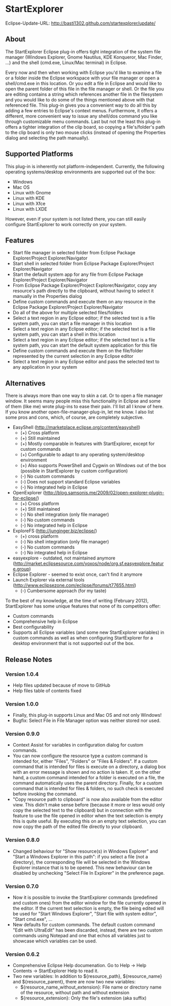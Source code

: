 StartExplorer
=============

Eclipse-Update-URL: http://basti1302.github.com/startexplorer/update/

About
-----

The StartExplorer Eclipse plug-in offers tight integration of the system file manager (Windows Explorer, Gnome Nautilus, KDE Konqueror, Mac Finder, ...) and the shell (cmd.exe, Linux/Mac terminal) in Eclipse.

Every now and then when working with Eclipse you'd like to examine a file or a folder inside the Eclipse workspace with your file manager or open a shell/cmd.exe in this location. Or you edit a file in Eclipse and would like to open the parent folder of this file in the file manager or shell. Or the file you are editing contains a string which references another file in the filesystem and you would like to do some of the things mentioned above with that referenced file. This plug-in gives you a convenient way to do all this by adding a few entries to Eclipse's context menus. Furthermore, it offers a different, more convenient way to issue any shell/dos command you like through customizable menu commands. Last but not the least this plug-in offers a tighter integration of the clip board, so copying a file's/folder's path to the clip board is only two mouse clicks (instead of opening the Properties dialog and selecting the path manually). 

Supported Platforms
-------------------

This plug-in is inherently not platform-independent. Currently, the following operating systems/desktop environments are supported out of the box:

* Windows
* Mac OS
* Linux with Gnome
* Linux with KDE
* Linux with Xfce
* Linux with LXDE

However, even if your system is not listed there, you can still easily configure 
StartExplorer to work correctly on your system.

Features
--------

* Start file manager in selected folder from Eclipse Package Explorer/Project Explorer/Navigator
* Start shell in selected folder from Eclipse Package Explorer/Project Explorer/Navigator
* Start the default system app for any file from Eclipse Package Explorer/Project Explorer/Navigator
* From Eclipse Package Explorer/Project Explorer/Navigator, copy any resource's path directly to the clipboard, without having to select it manually in the Properties dialog
* Define custom commands and execute them on any resource in the Eclipse Package Explorer/Project Explorer/Navigator
* Do all of the above for multiple selected files/folders
* Select a text region in any Eclipse editor; if the selected text is a file system path, you can start a file manager in this location
* Select a text region in any Eclipse editor; if the selected text is a file system path, you can start a shell in this location
* Select a text region in any Eclipse editor; if the selected text is a file system path, you can start the default system application for this file
* Define custom commands and execute them on the file/folder represented by the current selection in any Eclipse editor
* Select a text region in any Eclipse editor and pass the selected text to any application in your system

Alternatives
------------

There is always more than one way to skin a cat. Or to open a file manager window. It seems many people miss this functionality in Eclipse and some of them (like me) wrote plug-ins to ease their pain. I'll list all I know of here. If you know another open-file-manager-plug-in, let me know. I also list some pros and cons, which, of course, are completely subjective.  

* EasyShell (http://marketplace.eclipse.org/content/easyshell)
  * (+) Cross platform
  * (+) Still maintained
  * (+) Mostly comparable in features with StartExplorer, except for custom commands
  * (+) Configurable to adapt to any operating system/desktop environment 
  * (+) Also supports PowerShell and Cygwin on Windows out of the box (possible in StartExplorer by custom configuration)   
  * (-) No custom commands
  * (-) Does not support standard Eclipse variables 
  * (-) No integrated help in Eclipse
* OpenExplorer (http://blog.samsonis.me/2009/02/open-explorer-plugin-for-eclipse/)
  * (+) Cross platform
  * (+) Still maintained
  * (-) No shell integration (only file manager)
  * (-) No custom commands
  * (-) No integrated help in Eclipse
* ExploreFS (http://junginger.biz/eclipse/)
  * (+) cross platform 
  * (-) No shell integration (only file manager)
  * (-) No custom commands
  * (-) No integrated help in Eclipse
* easyexplore - outdated, not maintained anymore (http://market.eclipsesource.com/yoxos/node/org.sf.easyexplore.feature.group)
* Eclipse Explorer - seemed to exist once, can't find it anymore
* Launch Explorer via external tools (http://www.eclipsezone.com/eclipse/forums/t77655.html)
  * (-) Cumbersome approach (for my taste)

To the best of my knowledge, at the time of writing (February 2012), StartExplorer has some unique features that none of its competitors offer:

* Custom commands
* Comprehensive help in Eclipse
* Best configurability
* Supports all Eclipse variables (and some new StartExplorer variables) in custom commands as well as when configuring StartExplorer for a desktop environment that is not supported out of the box. 


Release Notes
-------------

### Version 1.0.4

* Help files updated because of move to GitHub
* Help files table of contents fixed

### Version 1.0.0

* Finally, this plug-in supports Linux and Mac OS and not only Windows!
* Bugfix: Select File in File Manager option was neither stored nor used.

### Version 0.9.0

* Context Assist for variables in configuration dialog for custom commands.
* You can now configure the resource type a custom command is intended for,
  either "Files", "Folders" or "Files & Folders". If a custom command that
  is intended for files is execute on a directory, a dialog box with an error
  message is shown and no action is taken. If, on the other hand, a custom
  command intended for a folder is executed on a file, the command
  automatically uses the parent directory. Finally, for a custom command that
  is intended for files & folders, no such check is executed before invoking
  the command.
* "Copy resource path to clipboard" is now also available from the editor view.
  This didn't make sense before (because it more or less would only copy the
  selected text to the clipboard) but in connection with the feature to use the
  file opened in editor when the text selection is empty this is quite useful.
  By executing this on an empty text selection, you can now copy the path of
  the edited file directly to your clipboard.  

### Version 0.8.0

* Changed behaviour for "Show resource(s) in Windows Explorer" and "Start a
  Windows Explorer in this path": if you select a file (not a directory), the
  corresponding file will be selected in the Windows Explorer instance that is
  to be opened. This new behaviour can be disabled by unchecking "Select File
  In Explorer" in the preference page.  

### Version 0.7.0

* Now it is possible to invoke the StartExplorer commands (predefined and
  custom ones) from the editor window for the file currently opened in the
  editor. If the current text selection is empty, the file being edited will be
  used for "Start Windows Explorer", "Start file with system editor", "Start
  cmd.exe", ...
* New defaults for custom commands. The default custom command "Edit with
  UltraEdit" has been discarded, instead, there are two custom commands using
  Notepad and one that echos all variables just to showcase which variables can
  be used. 

### Version 0.6.2

* Comprehensive Eclipse Help documenation. Go to 
  Help -> Help Contents -> StartExplorer Help
  to read it.
* Two new variables:
  In addition to ${resource_path}, ${resource_name} and ${resource_parent},
  there are now two new variables: 
  - ${resource_name_without_extension}: File name or directory name of the resource,
  without path and without extension
  - ${resource_extension}: Only the file's extension (aka suffix)
